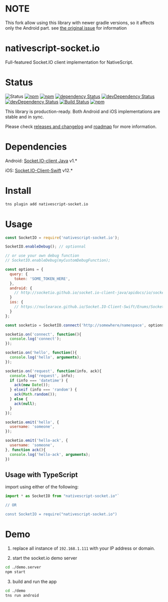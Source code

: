 NOTE
====
This fork allow using this library with newer gradle versions, so it affects only the Android part.
see [the original issue](https://github.com/naderio/nativescript-socket.io/issues/81) for information

nativescript-socket.io
======================

Full-featured Socket.IO client implementation for NativeScript.

# Status

![Status](https://img.shields.io/badge/status-production--ready-green.svg)
[![npm](https://img.shields.io/npm/l/nativescript-socket.io.svg?maxAge=1000)](https://github.com/naderio/nativescript-socket.io/blob/master/LICENSE.md)
[![npm](https://img.shields.io/npm/v/nativescript-socket.io.svg?maxAge=1000)](https://www.npmjs.com/package/nativescript-socket.io)
[![dependency Status](https://img.shields.io/david/naderio/nativescript-socket.io.svg?maxAge=1000)](https://david-dm.org/naderio/nativescript-socket.io)
[![devDependency Status](https://img.shields.io/david/dev/naderio/nativescript-socket.io.svg?maxAge=1000)](https://david-dm.org/naderio/nativescript-socket.io)
[![devDependency Status](https://img.shields.io/david/peer/naderio/nativescript-socket.io.svg?maxAge=1000)](https://david-dm.org/naderio/nativescript-socket.io)
[![Build Status](https://travis-ci.org/naderio/nativescript-socket.io.svg?branch=master)](https://travis-ci.org/naderio/nativescript-socket.io)
[![npm](https://img.shields.io/npm/dt/nativescript-socket.io.svg?maxAge=1000)](https://www.npmjs.com/package/nativescript-socket.io)

This library is production-ready. Both Android and iOS implementations are stable and in sync.

Please check [releases and changelog](https://github.com/naderio/nativescript-socket.io/releases) and [roadmap](https://github.com/naderio/nativescript-socket.io/issues/3) for more information.  

# Dependencies

Android: [Socket.IO-client Java](https://github.com/socketio/socket.io-client-java) v1.*

iOS: [Socket.IO-Client-Swift](https://github.com/socketio/socket.io-client-swift) v12.*

# Install

```sh
tns plugin add nativescript-socket.io
```

# Usage

```javascript
const SocketIO = require('nativescript-socket.io');

SocketIO.enableDebug(); // optionnal

// or use your own debug function
// SocketIO.enableDebug(myCustomDebugFunction);

const options = {
  query: {
    token: 'SOME_TOKEN_HERE',
  },
  android: {
    // http://socketio.github.io/socket.io-client-java/apidocs/io/socket/client/IO.Options.html
  }
  ios: {
    // https://nuclearace.github.io/Socket.IO-Client-Swift/Enums/SocketIOClientOption.html
  }
};

const socketio = SocketIO.connect('http://somewhere/namespace', options);

socketio.on('connect', function(){
  console.log('connect');
});

socketio.on('hello', function(){
  console.log('hello', arguments);
});

socketio.on('request', function(info, ack){
  console.log('request', info);
  if (info === 'datetime') {
    ack(new Date());
  } elseif (info === 'random') {
    ack(Math.random());
  } else {
    ack(null);
  }
});

socketio.emit('hello', {
  username: 'someone',
});

socketio.emit('hello-ack', {
  username: 'someone',
}, function ack(){
  console.log('hello-ack', arguments);
})

```

## Usage with TypeScript

import using either of the following:

```typescript
import * as SocketIO from "nativescript-socket.io"`

// OR

const SocketIO = require("nativescript-socket.io")
```

# Demo

1. replace all instance of `192.168.1.111` with your IP address or domain.

2. start the socket.io demo server

```sh
cd ./demo.server
npm start
```

3. build and run the app

```sh
cd ./demo
tns run android
```
